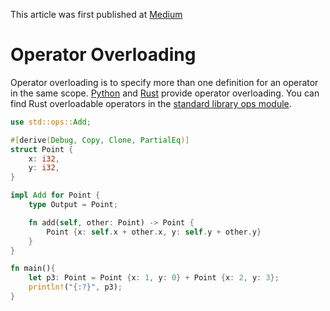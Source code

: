 This article was first published at [Medium](https://towardsdatascience.com/a-comprehensive-tutorial-to-rust-operators-for-beginners-11554b2c64d4)

# Operator Overloading

Operator overloading is to specify more than one definition for an operator in the same scope. [Python](https://www.programiz.com/python-programming/operator-overloading) and [Rust](https://doc.rust-lang.org/book/ch19-03-advanced-traits.html#default-generic-type-parameters-and-operator-overloading) provide operator overloading. You can find Rust overloadable operators in the [standard library ops module](https://doc.rust-lang.org/std/ops/index.html).


```rust runnable
use std::ops::Add;

#[derive(Debug, Copy, Clone, PartialEq)]
struct Point {
    x: i32,
    y: i32,
}

impl Add for Point {
    type Output = Point;

    fn add(self, other: Point) -> Point {
        Point {x: self.x + other.x, y: self.y + other.y}
    }
}

fn main(){
    let p3: Point = Point {x: 1, y: 0} + Point {x: 2, y: 3};
    println!("{:?}", p3);
}
```